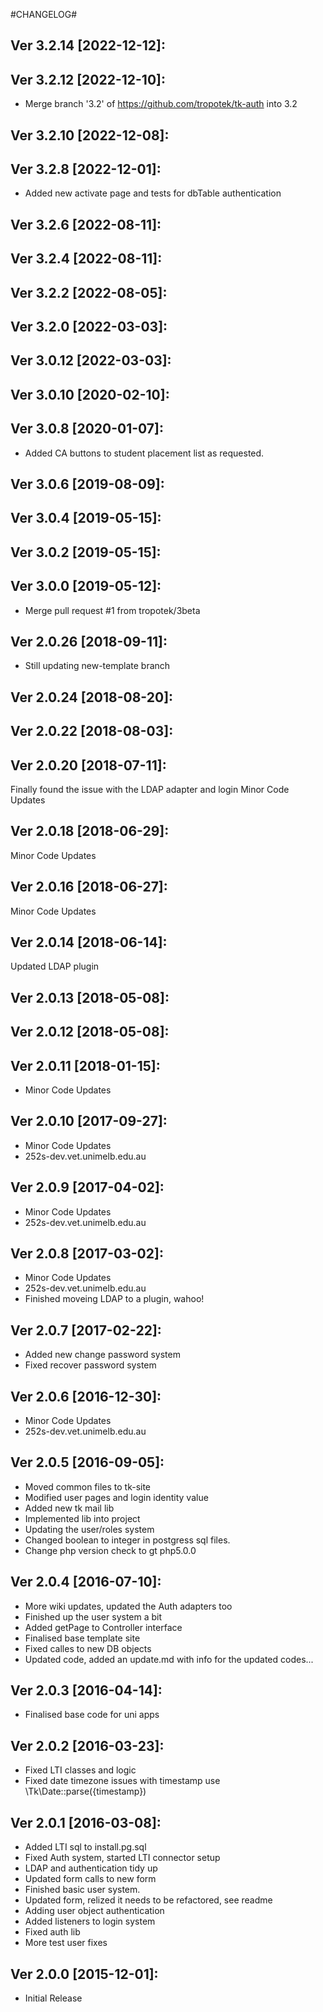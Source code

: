 #CHANGELOG#

Ver 3.2.14 [2022-12-12]:
-------------------------------


Ver 3.2.12 [2022-12-10]:
-------------------------------
  - Merge branch '3.2' of https://github.com/tropotek/tk-auth into 3.2


Ver 3.2.10 [2022-12-08]:
-------------------------------


Ver 3.2.8 [2022-12-01]:
-------------------------------
  - Added new activate page and tests for dbTable authentication


Ver 3.2.6 [2022-08-11]:
-------------------------------


Ver 3.2.4 [2022-08-11]:
-------------------------------


Ver 3.2.2 [2022-08-05]:
-------------------------------


Ver 3.2.0 [2022-03-03]:
-------------------------------


Ver 3.0.12 [2022-03-03]:
-------------------------------


Ver 3.0.10 [2020-02-10]:
-------------------------------


Ver 3.0.8 [2020-01-07]:
-------------------------------
  - Added CA buttons to student placement list as requested.


Ver 3.0.6 [2019-08-09]:
-------------------------------


Ver 3.0.4 [2019-05-15]:
-------------------------------


Ver 3.0.2 [2019-05-15]:
-------------------------------


Ver 3.0.0 [2019-05-12]:
-------------------------------
  - Merge pull request #1 from tropotek/3beta


Ver 2.0.26 [2018-09-11]:
-------------------------------
  - Still updating new-template branch


Ver 2.0.24 [2018-08-20]:
-------------------------------


Ver 2.0.22 [2018-08-03]:
-------------------------------


Ver 2.0.20 [2018-07-11]:
-------------------------------
Finally found the issue with the LDAP adapter and login
Minor Code Updates


Ver 2.0.18 [2018-06-29]:
-------------------------------
Minor Code Updates


Ver 2.0.16 [2018-06-27]:
-------------------------------
Minor Code Updates


Ver 2.0.14 [2018-06-14]:
-------------------------------
Updated LDAP plugin


Ver 2.0.13 [2018-05-08]:
-------------------------------


Ver 2.0.12 [2018-05-08]:
-------------------------------


Ver 2.0.11 [2018-01-15]:
-------------------------------
 - Minor Code Updates


Ver 2.0.10 [2017-09-27]:
-------------------------------
 - Minor Code Updates
 - 252s-dev.vet.unimelb.edu.au


Ver 2.0.9 [2017-04-02]:
-------------------------------
 - Minor Code Updates
 - 252s-dev.vet.unimelb.edu.au


Ver 2.0.8 [2017-03-02]:
-------------------------------
 - Minor Code Updates
 - 252s-dev.vet.unimelb.edu.au
 - Finished moveing LDAP to a plugin, wahoo!


Ver 2.0.7 [2017-02-22]:
-------------------------------
 - Added new change password system
 - Fixed recover password system


Ver 2.0.6 [2016-12-30]:
-------------------------------
 - Minor Code Updates
 - 252s-dev.vet.unimelb.edu.au


Ver 2.0.5 [2016-09-05]:
-------------------------------
 - Moved common files to tk-site
 - Modified user pages and login identity value
 - Added new tk mail lib
 - Implemented lib into project
 - Updating the user/roles system
 - Changed boolean to integer in postgress sql files.
 - Change php version check to gt php5.0.0


Ver 2.0.4 [2016-07-10]:
-------------------------------
 - More wiki updates, updated the Auth adapters too
 - Finished up the user system a bit
 - Added getPage to Controller interface
 - Finalised base template site
 - Fixed calles to new DB objects
 - Updated code, added an update.md with info for the updated codes...


Ver 2.0.3 [2016-04-14]:
-------------------------------
 - Finalised base code for uni apps


Ver 2.0.2 [2016-03-23]:
-------------------------------
 - Fixed LTI classes and logic
 - Fixed date timezone issues with timestamp use \Tk\Date::parse({timestamp})


Ver 2.0.1 [2016-03-08]:
-------------------------------
 - Added LTI sql to install.pg.sql
 - Fixed Auth system, started LTI connector setup
 - LDAP and authentication tidy up
 - Updated form calls to new form
 - Finished basic user system.
 - Updated form, relized it needs to be refactored, see readme
 - Adding user object authentication
 - Added listeners to login system
 - Fixed auth lib
 - More test user fixes


Ver 2.0.0 [2015-12-01]:
-------------------------------
 - Initial Release

